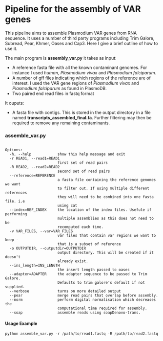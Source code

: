# Pipeline for the assembly of VAR genes

This pipeline aims to assemble Plasmodium VAR genes from RNA sequence. It uses a number of third party programs including Trim Galore, Subread, Pear, Khmer, Oases and Cap3.  Here I give a brief outline of how to use it.

The main program is **assembly_var.py** it takes as input:
* A reference fasta file with all the known contaminant genomes. For instance I used *human*, *Plasmodium vivax* and *Plasmodium falciparum*. 
* A number of gff files indicating which regions of the reference are of interest. I used the VAR gene regions of *Plasmodium vivax* and *Plasmodium falciparum* as found in PlasmoDB.
* Two paired end read files in fastq format

It ouputs:
* A fasta file with contigs. This is stored in the output directory in a file named **transcripts_assembled_final.fa**.  Further filtering may then be required to remove any remaining contaminants.


### assemble_var.py
```

Options:
  -h, --help            show this help message and exit
  -r READ1, --read1=READ1
                        first set of read pairs
  -R READ2, --read2=READ2
                        second set of read pairs
  --reference=REFERENCE
                        a fasta file containing the reference genomes we want
                        to filter out. If using multiple different references
                        they will need to be combined into one fasta file. i.e
                        using cat
  --index=REF_INDEX     the location of the index files. Usefule if performing
                        multiple assemblies as this does not need to be
                        recomputed each time.
  -v VAR_FILES, --var=VAR_FILES
                        var files that contain var regions we want to keep -
                        that is a subset of reference
  -o OUTPUTDIR, --outputdir=OUTPUTDIR
                        output directory. This will be created if it doesn't
                        already exist.
  --ins_length=INS_LENGTH
                        the insert length passed to oases
  --adapter=ADAPTER     the adapter sequence to be passed to Trim Galore.
                        Defaults to trim galore's default if not supplied.
  --verbose             turns on more detailed output
  --pear                merge read pairs that overlap before assembly.
  --norm                perform digital normalisation which decreases the
                        computational time required for assembly.
  --soap                assemble reads using soapDenovo-trans.

```
#### Usage Example

```python
python assemble_var.py -r /path/to/read1.fastq -R /path/to/read2.fastq --reference /path/to/reference.fasta -v /path/to/Pfalciparum_VAR.gff -o /path/to/output_directory/ --norm
```
```
